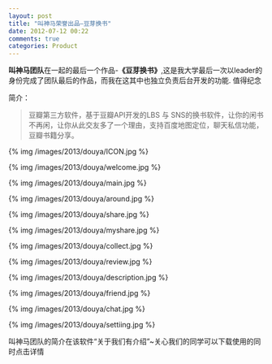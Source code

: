 ```yaml
---
layout: post
title: "叫神马荣誉出品–豆芽换书"
date: 2012-07-12 00:22
comments: true
categories: Product
---
```


**叫神马团队**在一起的最后一个作品-**《豆芽换书》**,这是我大学最后一次以leader的身份完成了团队最后的作品，而我在这其中也独立负责后台开发的功能.
 值得纪念

简介：
>豆瓣第三方软件，基于豆瓣API开发的LBS 与 SNS的换书软件，让你的闲书不再闲，让你从此交友多了一个理由，支持百度地图定位，聊天私信功能，豆瓣书籍分享。

{% img /images/2013/douya/ICON.jpg %}

{% img /images/2013/douya/welcome.jpg %}

{% img /images/2013/douya/main.jpg %}

{% img /images/2013/douya/around.jpg %}

{% img /images/2013/douya/share.jpg %}

{% img /images/2013/douya/myshare.jpg %}

{% img /images/2013/douya/collect.jpg %}

{% img /images/2013/douya/review.jpg %}

{% img /images/2013/douya/description.jpg %}

{% img /images/2013/douya/friend.jpg %}

{% img /images/2013/douya/chat.jpg %}

{% img /images/2013/douya/settiing.jpg %}

叫神马团队的简介在该软件“关于我们有介绍”~关心我们的同学可以下载使用的同时点击详情



